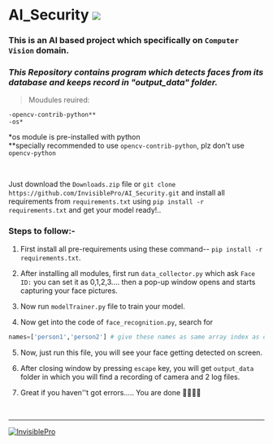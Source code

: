 # AI_Security    [![](https://img.shields.io/badge/Language-Python-blue?logo=python&style=for-the-badge)](https://www.python.org/)

### This is an AI based project which specifically on `Computer Vision` domain.

### _This Repository contains program which detects faces from its database and keeps record in "output_data" folder._

> Moudules reuired:
 
    -opencv-contrib-python**
    -os*
 
 *os module is pre-installed with python
 <br/>
 **specially recommended to use `opencv-contrib-python`, plz don't use `opencv-python`
 
<br/> 
 
Just download the `Downloads.zip` file or `git clone https://github.com/InvisiblePro/AI_Security.git` and install all requirements from `requirements.txt` using `pip install -r requirements.txt` and get your model ready!..
<br/>

### Steps to follow:-

1. First install all pre-requirements using these command-- `pip install -r requirements.txt`.

2. After installing all modules, first run `data_collector.py` which ask `Face ID:` you can set it as 0,1,2,3.... then a pop-up window opens and starts capturing your face pictures.

3. Now run `modelTrainer.py` file to train your model.

4. Now get into the code of `face_recognition.py`, search for  
```python
names=['person1','person2'] # give these names as same array index as of Face ID:
```

5. Now, just run this file, you will see your face getting detected on screen.

6. After closing window by pressing `escape` key, you will get `output_data` folder in which you will find a recording of camera and 2 log files.

7. Great if you haven''t got errors.....    You are done 👍🏻👍🏻

<br/>
<hr>

[<img src="https://img.shields.io/badge/GitHub-InvisiblePro-blue?logo=github&style=for-the-badge" alt="InvisiblePro">](https://github.com/InvisiblePro)
